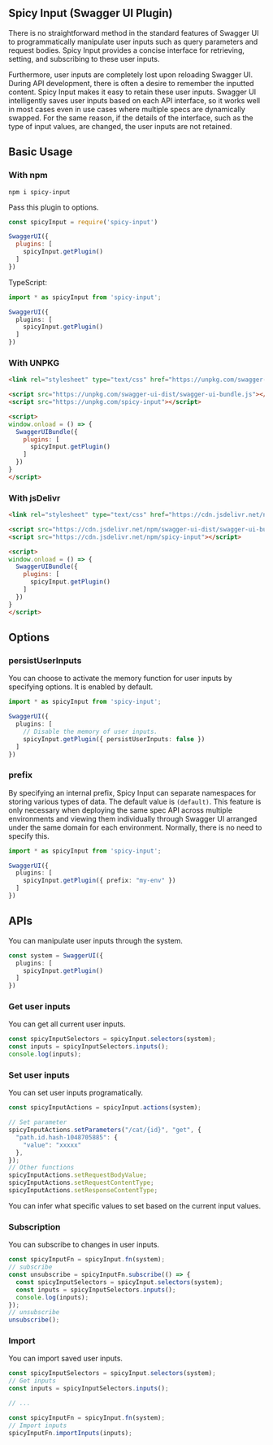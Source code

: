 ## Spicy Input (Swagger UI Plugin)

There is no straightforward method in the standard features of Swagger UI to programmatically manipulate user inputs such as query parameters and request bodies. Spicy Input provides a concise interface for retrieving, setting, and subscribing to these user inputs.

Furthermore, user inputs are completely lost upon reloading Swagger UI. During API development, there is often a desire to remember the inputted content. Spicy Input makes it easy to retain these user inputs. Swagger UI intelligently saves user inputs based on each API interface, so it works well in most cases even in use cases where multiple specs are dynamically swapped. For the same reason, if the details of the interface, such as the type of input values, are changed, the user inputs are not retained.

## Basic Usage

### With npm

```shell
npm i spicy-input
```

Pass this plugin to options.

```js
const spicyInput = require('spicy-input')

SwaggerUI({
  plugins: [
    spicyInput.getPlugin()
  ]
})
```

TypeScript:

```typescript
import * as spicyInput from 'spicy-input';

SwaggerUI({
  plugins: [
    spicyInput.getPlugin()
  ]
})
```

### With UNPKG

```html
<link rel="stylesheet" type="text/css" href="https://unpkg.com/swagger-ui-dist/swagger-ui.css" />

<script src="https://unpkg.com/swagger-ui-dist/swagger-ui-bundle.js"></script>
<script src="https://unpkg.com/spicy-input"></script>

<script>
window.onload = () => {
  SwaggerUIBundle({
    plugins: [
      spicyInput.getPlugin()
    ]
  })
}
</script>
```

### With jsDelivr

```html
<link rel="stylesheet" type="text/css" href="https://cdn.jsdelivr.net/npm/swagger-ui-dist/swagger-ui.css" />

<script src="https://cdn.jsdelivr.net/npm/swagger-ui-dist/swagger-ui-bundle.js"></script>
<script src="https://cdn.jsdelivr.net/npm/spicy-input"></script>

<script>
window.onload = () => {
  SwaggerUIBundle({
    plugins: [
      spicyInput.getPlugin()
    ]
  })
}
</script>
```

## Options

### persistUserInputs

You can choose to activate the memory function for user inputs by specifying options. It is enabled by default.

```typescript
import * as spicyInput from 'spicy-input';

SwaggerUI({
  plugins: [
    // Disable the memory of user inputs.
    spicyInput.getPlugin({ persistUserInputs: false })
  ]
})
```

### prefix

By specifying an internal prefix, Spicy Input can separate namespaces for storing various types of data. The default value is `(default)`. This feature is only necessary when deploying the same spec API across multiple environments and viewing them individually through Swagger UI arranged under the same domain for each environment. Normally, there is no need to specify this.

```typescript
import * as spicyInput from 'spicy-input';

SwaggerUI({
  plugins: [
    spicyInput.getPlugin({ prefix: "my-env" })
  ]
})
```

## APIs

You can manipulate user inputs through the system.

```typescript
const system = SwaggerUI({
  plugins: [
    spicyInput.getPlugin()
  ]
})
```

### Get user inputs

You can get all current user inputs.

```typescript
const spicyInputSelectors = spicyInput.selectors(system);
const inputs = spicyInputSelectors.inputs();
console.log(inputs);
```

### Set user inputs

You can set user inputs programatically.

```typescript
const spicyInputActions = spicyInput.actions(system);

// Set parameter
spicyInputActions.setParameters("/cat/{id}", "get", {
  "path.id.hash-1048705885": {
    "value": "xxxxx"
  },
});
// Other functions
spicyInputActions.setRequestBodyValue;
spicyInputActions.setRequestContentType;
spicyInputActions.setResponseContentType;
```

You can infer what specific values to set based on the current input values.

### Subscription

You can subscribe to changes in user inputs.

```typescript
const spicyInputFn = spicyInput.fn(system);
// subscribe
const unsubscribe = spicyInputFn.subscribe(() => {
  const spicyInputSelectors = spicyInput.selectors(system);
  const inputs = spicyInputSelectors.inputs();
  console.log(inputs);
});
// unsubscribe
unsubscribe();
```

### Import

You can import saved user inputs.

```typescript
const spicyInputSelectors = spicyInput.selectors(system);
// Get inputs
const inputs = spicyInputSelectors.inputs();

// ...

const spicyInputFn = spicyInput.fn(system);
// Import inputs
spicyInputFn.importInputs(inputs);
```
